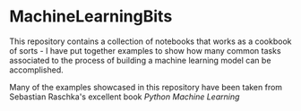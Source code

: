 # MachineLearningBits

This repository contains a collection of notebooks that works as a cookbook of sorts - I have put together 
examples to show how many common tasks associated to the process of building a machine learning model can be accomplished.

Many of the examples showcased in this repository have been taken from Sebastian Raschka's excellent book *Python Machine Learning*

